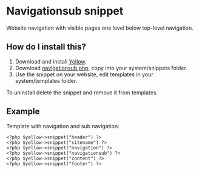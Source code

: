 Navigationsub snippet
=====================
Website navigation with visible pages one level below top-level navigation.

How do I install this?
----------------------
1. Download and install [Yellow](https://github.com/markseu/yellowcms/).  
2. Download [navigationsub.php](navigationsub.php?raw=true), copy into your system/snippets folder.  
3. Use the snippet on your website, edit templates in your system/templates folder.

To uninstall delete the snippet and remove it from templates.

Example
-------
Template with navigation and sub navigation:

    <?php $yellow->snippet("header") ?>
    <?php $yellow->snippet("sitename") ?>
    <?php $yellow->snippet("navigation") ?>
    <?php $yellow->snippet("navigationsub") ?>
    <?php $yellow->snippet("content") ?>
    <?php $yellow->snippet("footer") ?>